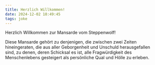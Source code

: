 ```yaml
---
title: Herzlich Willkommen!
date: 2024-12-02 18:49:45
tags: joke
---
```


Herzlich Willkommen zur Mansarde vom Steppenwolf!

Diese Mansarde gehört zu denjenigen, die zwischen zwei Zeiten hineingeraten, die aus aller Geborgenheit und Unschuld herausgefallen sind, zu denen, deren Schicksal es ist, alle Fragwürdigkeit des Menschenlebens gesteigert als persönliche Qual und Hölle zu erleben.